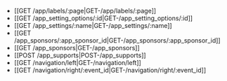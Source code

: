 * [[GET /app/labels/:page|GET-&#47;app&#47;labels&#47;:page]]
* [[GET /app_setting_options/:id|GET-&#47;app_setting_options&#47;:id]]
* [[GET /app_settings/:name|GET-&#47;app_settings&#47;:name]]
* [[GET /app_sponsors/:app_sponsor_id|GET-&#47;app_sponsors&#47;:app_sponsor_id]]
* [[GET /app_sponsors|GET-&#47;app_sponsors]]
* [[POST /app_supports|POST-&#47;app_supports]]
* [[GET /navigation/left|GET-&#47;navigation&#47;left]]
* [[GET /navigation/right/:event_id|GET-&#47;navigation&#47;right&#47;:event_id]]
